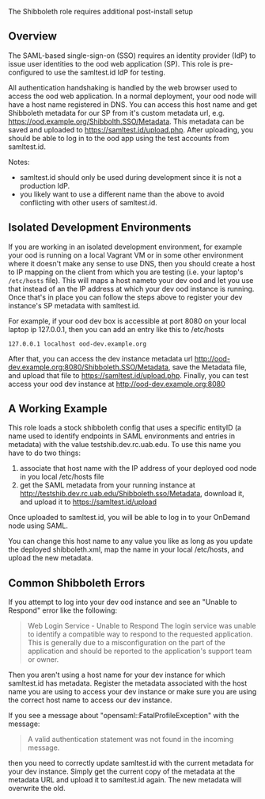 The Shibboleth role requires additional post-install setup

## Overview
The SAML-based single-sign-on (SSO) requires an identity provider (IdP)
to issue user identities to the ood web application (SP).  This
role is pre-configured to use the samltest.id IdP for testing.

All authentication handshaking is handled by the web browser used to
access the ood web application.  In a normal deployment, your
ood node will have a host name registered in DNS.  You can access
this host name and get Shibboleth metadata for our SP from it's custom
metadata url, e.g. https://ood.example.org/Shibbolth.SSO/Metadata. This
metadata can be saved and uploaded to  https://samltest.id/upload.php.  After
uploading, you should be able to log in to the ood app using the test
accounts from samltest.id.

Notes:
* samltest.id should only be used during development since it
is not a production IdP.
* you likely want to use a different name than the above to avoid
conflicting with other users of samltest.id.

## Isolated Development Environments

If you are working in an isolated development environment, for example your ood
is running on a local Vagrant VM or in some other environment where
it doesn't make any sense to use DNS, then you should create a host to IP
mapping on the client from which you are testing (i.e. your laptop's
`/etc/hosts` file).  This will maps a host nameto your dev ood and let you use
that instead of an the IP address at which your dev ood instance is running.
Once that's in place you can follow the steps above to register your dev
instance's SP metadata with samltest.id.

For example, if your ood dev box is accessible at port 8080 on your local laptop
ip 127.0.0.1, then you can add an entry like this to /etc/hosts
```
127.0.0.1 localhost ood-dev.example.org
```

After that, you can access the dev instance metadata url
http://ood-dev.example.org:8080/Shibboleth.SSO/Metadata, save the Metadata
file, and upload that file to https://samltest.id/upload.php.  Finally, you can
test access your ood dev instance at  http://ood-dev.example.org:8080

## A Working Example

This role loads a stock shibboleth config that uses a specific entityID (a name used 
to identify endpoints in SAML environments and entries in metadata) with the value
testshib.dev.rc.uab.edu.  To use this name you have to do two things:
1. associate that host name with the IP address of your deployed ood node in you local /etc/hosts file
1. get the SAML metadata from your running instance at http://testshib.dev.rc.uab.edu/Shibboleth.sso/Metadata, download it, and upload it to https://samltest.id/upload

Once uploaded to samltest.id, you will be able to log in to your OnDemand node using SAML.

You can change this host name to any value you like as long as you update the deployed shibboleth.xml, map the name in your local /etc/hosts, and upload the new metadata.

## Common Shibboleth Errors

If you attempt to log into your dev ood instance and see an "Unable to Respond"
error like the following:

> Web Login Service - Unable to Respond
> The login service was unable to identify a compatible way to respond to the requested application. This is generally due to a misconfiguration on the part of the application and should be reported to the application's support team or owner.

Then you aren't using a host name for your dev instance for which samltest.id
has metadata. Register the metadata associated with the host name you are using
to access your dev instance or make sure you are using the correct host name to
access our dev instance.

If you see a message about "opensaml::FatalProfileException" with the message:

> A valid authentication statement was not found in the incoming message.

then you need to correctly update samltest.id with the current metadata for your
dev instance.  Simply get the current copy of the metadata at the metadata URL
and upload it to samltest.id again.  The new metadata will overwrite the old.
